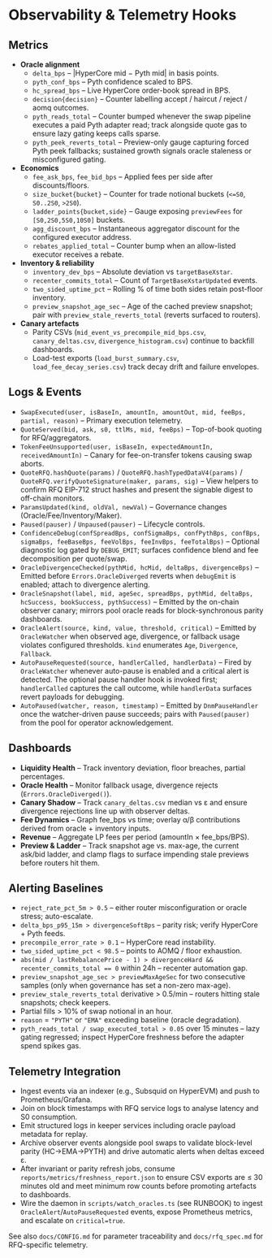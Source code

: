 # Observability & Telemetry Hooks

## Metrics
- **Oracle alignment**
  - `delta_bps` – |HyperCore mid − Pyth mid| in basis points.
  - `pyth_conf_bps` – Pyth confidence scaled to BPS.
  - `hc_spread_bps` – Live HyperCore order-book spread in BPS.
  - `decision{decision}` – Counter labelling accept / haircut / reject / aomq outcomes.
  - `pyth_reads_total` – Counter bumped whenever the swap pipeline executes a paid Pyth adapter read; track alongside quote gas to ensure lazy gating keeps calls sparse.
  - `pyth_peek_reverts_total` – Preview-only gauge capturing forced Pyth peek fallbacks; sustained growth signals oracle staleness or misconfigured gating.
- **Economics**
  - `fee_ask_bps`, `fee_bid_bps` – Applied fees per side after discounts/floors.
  - `size_bucket{bucket}` – Counter for trade notional buckets (`<=S0`, `S0..2S0`, `>2S0`).
  - `ladder_points{bucket,side}` – Gauge exposing `previewFees` for `[S0,2S0,5S0,10S0]` buckets.
  - `agg_discount_bps` – Instantaneous aggregator discount for the configured executor address.
  - `rebates_applied_total` – Counter bump when an allow-listed executor receives a rebate.
- **Inventory & reliability**
  - `inventory_dev_bps` – Absolute deviation vs `targetBaseXstar`.
  - `recenter_commits_total` – Count of `TargetBaseXstarUpdated` events.
  - `two_sided_uptime_pct` – Rolling % of time both sides retain post-floor inventory.
  - `preview_snapshot_age_sec` – Age of the cached preview snapshot; pair with
    `preview_stale_reverts_total` (reverts surfaced to routers).
- **Canary artefacts**
  - Parity CSVs (`mid_event_vs_precompile_mid_bps.csv`, `canary_deltas.csv`, `divergence_histogram.csv`) continue to backfill dashboards.
  - Load-test exports (`load_burst_summary.csv`, `load_fee_decay_series.csv`) track decay drift and failure envelopes.

## Logs & Events
- `SwapExecuted(user, isBaseIn, amountIn, amountOut, mid, feeBps, partial, reason)` – Primary execution telemetry.
- `QuoteServed(bid, ask, s0, ttlMs, mid, feeBps)` – Top-of-book quoting for RFQ/aggregators.
- `TokenFeeUnsupported(user, isBaseIn, expectedAmountIn, receivedAmountIn)` – Canary for fee-on-transfer tokens causing swap aborts.
- `QuoteRFQ.hashQuote(params)` / `QuoteRFQ.hashTypedDataV4(params)` / `QuoteRFQ.verifyQuoteSignature(maker, params, sig)` – View helpers to confirm RFQ EIP-712 struct hashes and present the signable digest to off-chain monitors.
- `ParamsUpdated(kind, oldVal, newVal)` – Governance changes (Oracle/Fee/Inventory/Maker).
- `Paused(pauser)` / `Unpaused(pauser)` – Lifecycle controls.
- `ConfidenceDebug(confSpreadBps, confSigmaBps, confPythBps, confBps, sigmaBps, feeBaseBps, feeVolBps, feeInvBps, feeTotalBps)` – Optional diagnostic log gated by `DEBUG_EMIT`; surfaces confidence blend and fee decomposition per quote/swap.
- `OracleDivergenceChecked(pythMid, hcMid, deltaBps, divergenceBps)` – Emitted before `Errors.OracleDiverged` reverts when `debugEmit` is enabled; attach to divergence alerting.
- `OracleSnapshot(label, mid, ageSec, spreadBps, pythMid, deltaBps, hcSuccess, bookSuccess, pythSuccess)` – Emitted by the on-chain observer canary; mirrors pool oracle reads for block-synchronous parity dashboards.
- `OracleAlert(source, kind, value, threshold, critical)` – Emitted by `OracleWatcher` when observed age, divergence, or fallback usage violates configured thresholds. `kind` enumerates `Age`, `Divergence`, `Fallback`.
- `AutoPauseRequested(source, handlerCalled, handlerData)` – Fired by `OracleWatcher` whenever auto-pause is enabled and a critical alert is detected. The optional pause handler hook is invoked first; `handlerCalled` captures the call outcome, while `handlerData` surfaces revert payloads for debugging.
- `AutoPaused(watcher, reason, timestamp)` – Emitted by `DnmPauseHandler` once the watcher-driven pause succeeds; pairs with `Paused(pauser)` from the pool for operator acknowledgement.

## Dashboards
- **Liquidity Health** – Track inventory deviation, floor breaches, partial percentages.
- **Oracle Health** – Monitor fallback usage, divergence rejects (`Errors.OracleDiverged()`).
- **Canary Shadow** – Track `canary_deltas.csv` median vs ε and ensure divergence rejections line up with observer deltas.
- **Fee Dynamics** – Graph fee_bps vs time; overlay α/β contributions derived from oracle + inventory inputs.
- **Revenue** – Aggregate LP fees per period (amountIn × fee_bps/BPS).
- **Preview & Ladder** – Track snapshot age vs. max-age, the current ask/bid ladder, and clamp flags to surface impending stale previews before routers hit them.

## Alerting Baselines
- `reject_rate_pct_5m > 0.5` – either router misconfiguration or oracle stress; auto-escalate.
- `delta_bps_p95_15m > divergenceSoftBps` – parity risk; verify HyperCore + Pyth feeds.
- `precompile_error_rate > 0.1` – HyperCore read instability.
- `two_sided_uptime_pct < 98.5` – points to AOMQ / floor exhaustion.
- `abs(mid / lastRebalancePrice - 1) > divergenceHard && recenter_commits_total == 0` within 24h – recenter automation gap.
- `preview_snapshot_age_sec > previewMaxAgeSec` for two consecutive samples (only when governance has set a non-zero max-age).
- `preview_stale_reverts_total` derivative > 0.5/min – routers hitting stale snapshots; check keepers.
- Partial fills > 10% of swap notional in an hour.
- `reason` = `"PYTH"` or `"EMA"` exceeding baseline (oracle degradation).
- `pyth_reads_total / swap_executed_total > 0.05` over 15 minutes – lazy gating regressed; inspect HyperCore freshness before the adapter spend spikes gas.

## Telemetry Integration
- Ingest events via an indexer (e.g., Subsquid on HyperEVM) and push to Prometheus/Grafana.
- Join on block timestamps with RFQ service logs to analyse latency and S0 consumption.
- Emit structured logs in keeper services including oracle payload metadata for replay.
- Archive observer events alongside pool swaps to validate block-level parity (HC→EMA→PYTH) and drive automatic alerts when deltas exceed ε.
- After invariant or parity refresh jobs, consume `reports/metrics/freshness_report.json` to ensure CSV exports are ≤ 30 minutes old and meet minimum row counts before promoting artefacts to dashboards.
- Wire the daemon in `scripts/watch_oracles.ts` (see RUNBOOK) to ingest `OracleAlert`/`AutoPauseRequested` events, expose Prometheus metrics, and escalate on `critical=true`.

See also `docs/CONFIG.md` for parameter traceability and `docs/rfq_spec.md` for RFQ-specific telemetry.

